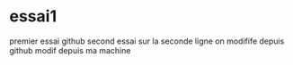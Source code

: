 # essai1
premier essai github
second essai sur la seconde ligne
on modifife depuis github
modif depuis ma machine